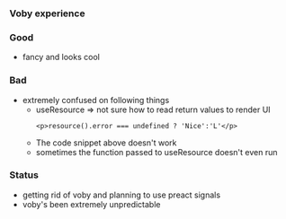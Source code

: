 ### Voby experience

### Good

- fancy and looks cool

### Bad

- extremely confused on following things
  - useResource => not sure how to read return values to render UI
    ```tsx
    <p>resource().error === undefined ? 'Nice':'L'</p>
    ```
  - The code snippet above doesn't work
  - sometimes the function passed to useResource doesn't even run

### Status

- getting rid of voby and planning to use preact signals
- voby's been extremely unpredictable

